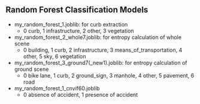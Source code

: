 ## Random Forest Classification Models
- my_random_forest_1.joblib: for curb extraction
    - 0 curb, 1 infrastructure, 2 other, 3 vegetation
- my_random_forest_2_whole7.joblib: for entropy calculation of whole scene
    - 0 building, 1 curb, 2 infrastructure, 3 means_of_transportation, 4 other, 5 sky, 6 vegetation
- my_random_forest_3_ground7(_new1).joblib: for entropy calculation of ground scene
    - 0 bike lane, 1 curb, 2 ground_sign, 3 manhole, 4 other, 5 pavement, 6 road
- my_random_forest_1_cnvif60.joblib
    - 0 absence of accident, 1 presence of accident
